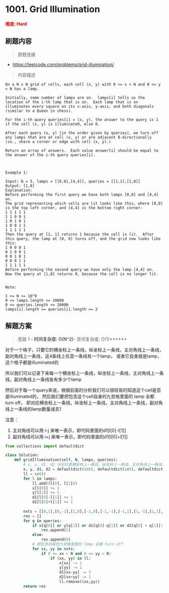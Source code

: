 # 1001. Grid Illumination

**<font color=red>难度: Hard</font>**

## 刷题内容

> 原题连接

* https://leetcode.com/problems/grid-illumination/

> 内容描述

```
On a N x N grid of cells, each cell (x, y) with 0 <= x < N and 0 <= y < N has a lamp.

Initially, some number of lamps are on.  lamps[i] tells us the location of the i-th lamp that is on.  Each lamp that is on illuminates every square on its x-axis, y-axis, and both diagonals (similar to a Queen in chess).

For the i-th query queries[i] = (x, y), the answer to the query is 1 if the cell (x, y) is illuminated, else 0.

After each query (x, y) [in the order given by queries], we turn off any lamps that are at cell (x, y) or are adjacent 8-directionally (ie., share a corner or edge with cell (x, y).)

Return an array of answers.  Each value answer[i] should be equal to the answer of the i-th query queries[i].

 

Example 1:

Input: N = 5, lamps = [[0,0],[4,4]], queries = [[1,1],[1,0]]
Output: [1,0]
Explanation: 
Before performing the first query we have both lamps [0,0] and [4,4] on.
The grid representing which cells are lit looks like this, where [0,0] is the top left corner, and [4,4] is the bottom right corner:
1 1 1 1 1
1 1 0 0 1
1 0 1 0 1
1 0 0 1 1
1 1 1 1 1
Then the query at [1, 1] returns 1 because the cell is lit.  After this query, the lamp at [0, 0] turns off, and the grid now looks like this:
1 0 0 0 1
0 1 0 0 1
0 0 1 0 1
0 0 0 1 1
1 1 1 1 1
Before performing the second query we have only the lamp [4,4] on.  Now the query at [1,0] returns 0, because the cell is no longer lit.
 

Note:

1 <= N <= 10^9
0 <= lamps.length <= 20000
0 <= queries.length <= 20000
lamps[i].length == queries[i].length == 2
```

## 解题方案

> 思路 1
******- 时间复杂度: O(N^2)******- 空间复杂度: O(1)******



对于一个格子，只要它的横坐标上一条线，纵坐标上一条线，主对角线上一条线，副对角线上一条线，这4条线上任意一条线有一个lamp，
或者它自身就是lamp，
这个格子都是illuminated的

所以我们可以记录下来每一个横坐标上一条线，纵坐标上一条线，主对角线上一条线，副对角线上一条线各有多少个lamp


然后对于每一个query来说，根据前面的分析我们可以很轻易的知道这个cell是否是illuminated的，
然后我们要把包含这个cell自身的九宫格里面的 lamp 全都 turn off，
即对应横坐标上一条线，纵坐标上一条线，主对角线上一条线，副对角线上一条线的lamp数量减去1


注意：
1. 主对角线可以用 i-j 来唯一表示，即代码里面的d1[l[0]-l[1]]
2. 副对角线可以用 i+j 来唯一表示，即代码里面的d1[l[0]+l[1]]

```python
from collections import defaultdict

class Solution:
    def gridIllumination(self, N, lamps, queries):
        # x, y, d1, d2 分别代表横坐标上一条线，纵坐标上一条线，主对角线上一条线，副对角线上一条线
        x, y, d1, d2 = defaultdict(int), defaultdict(int), defaultdict(int), defaultdict(int)
        ll = set()
        for l in lamps:
            ll.add((l[0], l[1]))
            x[l[0]] += 1
            y[l[1]] += 1
            d1[l[0]-l[1]] += 1
            d2[l[0]+l[1]] += 1
            
        nxts = [[0,1],[0,-1],[1,0],[-1,0],[-1,-1],[-1,1],[1,-1],[1,1],[0,0]]
        res = []
        for q in queries:
            if x[q[0]] or y[q[1]] or d1[q[0]-q[1]] or d2[q[0] + q[1]]:
                res.append(1)
            else:
                res.append(0)
            # 把包含自身的九宫格里面的 lamp 全都 turn off
            for xx, yy in nxts:
                if 0 <= xx < N and 0 <= yy < N:
                    if (xx, yy) in ll:
                        x[xx] -= 1
                        y[yy] -= 1
                        d1[xx-yy] -= 1
                        d2[xx+yy] -= 1
                        ll.remove((xx,yy))
        return res
```































